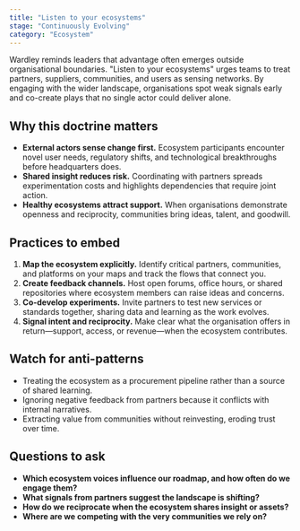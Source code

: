 ```yaml
---
title: "Listen to your ecosystems"
stage: "Continuously Evolving"
category: "Ecosystem"
---
```


Wardley reminds leaders that advantage often emerges outside organisational boundaries. "Listen to your ecosystems" urges teams to treat partners, suppliers, communities, and users as sensing networks. By engaging with the wider landscape, organisations spot weak signals early and co-create plays that no single actor could deliver alone.

## Why this doctrine matters

- **External actors sense change first.** Ecosystem participants encounter novel user needs, regulatory shifts, and technological breakthroughs before headquarters does.
- **Shared insight reduces risk.** Coordinating with partners spreads experimentation costs and highlights dependencies that require joint action.
- **Healthy ecosystems attract support.** When organisations demonstrate openness and reciprocity, communities bring ideas, talent, and goodwill.

## Practices to embed

1. **Map the ecosystem explicitly.** Identify critical partners, communities, and platforms on your maps and track the flows that connect you.
2. **Create feedback channels.** Host open forums, office hours, or shared repositories where ecosystem members can raise ideas and concerns.
3. **Co-develop experiments.** Invite partners to test new services or standards together, sharing data and learning as the work evolves.
4. **Signal intent and reciprocity.** Make clear what the organisation offers in return—support, access, or revenue—when the ecosystem contributes.

## Watch for anti-patterns

- Treating the ecosystem as a procurement pipeline rather than a source of shared learning.
- Ignoring negative feedback from partners because it conflicts with internal narratives.
- Extracting value from communities without reinvesting, eroding trust over time.

## Questions to ask

- **Which ecosystem voices influence our roadmap, and how often do we engage them?**
- **What signals from partners suggest the landscape is shifting?**
- **How do we reciprocate when the ecosystem shares insight or assets?**
- **Where are we competing with the very communities we rely on?**

